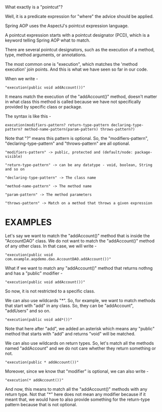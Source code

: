 What exactly is a "pointcut"?

Well, it is a predicate expression for "where" the advice should be applied.

Spring AOP uses the AspectJ's pointcut expression language.

A pointcut expression starts with a pointcut designator (PCD), which is a keyword telling Spring AOP what to match. 

There are several pointcut designators, such as the execution of a method, type, method arguments, or annotations.

The most common one is "execution", which matches the 'method execution' join points. And this is what we have seen so far in our code.

When we write - 

    "execution(public void addAccount())"

It means match the execution of the "addAccount()" method, doesn't matter in what class this method is called because we have not specifically provided by specific class or package.

The syntax is like this - 

    execution(modifiers-pattern? return-type-pattern declaring-type-pattern? method-name-pattern(param-pattern) throws-pattern?)

Note that "?" means this pattern is optional. So, the "modifiers-pattern", "declaring-type-pattern" and "throws-pattern" are all optional.

    "modifiers-pattern" -> public, protected and (default/node: package-visible)

    "return-type-pattern" -> can be any datatype - void, boolean, String and so on

    "declaring-type-pattern" -> The class name

    "method-name-pattern" -> The method name

    "param-pattern" -> The method parameters

    "throws-pattern" -> Match on a method that throws a given expression

# EXAMPLES

Let's say we want to match the "addAccount()" method that is inside the "AccountDAO" class. We do not want to match the "addAccount()" method of any other class. In that case, we will write -

    "execution(public void com.example.aopdemo.dao.AccountDAO.addAccount())"

What if we want to match any "addAccount()" method that returns nothng and has a "public" modifier -

    "execution(public void addAccount())"

So now, it is not restricted to a specific class.

We can also use wildcards "*". So, for example, we want to match methods that start with "add" in any class. So, they can be "addAccount", "addUsers" and so on.

    "execution(public void add*())"

Note that here after "add", we added an asterisk which means any "public" method that starts with "add" and returns "void" will be matched.

We can also use wildcards on return types. So, let's match all the methods named "addAccount" and we do not care whether they return something or not.

    "execution(public * addAccount())"

Moreover, since we know that "modifier" is optional, we can also write -

    "execution(* addAccount())"

And now, this means to match all the "addAccount()" methods with any return type. Not that "*" here does not mean any modifier because if it meant that, we would have to also provide something for the return-type pattern because that is not optional.